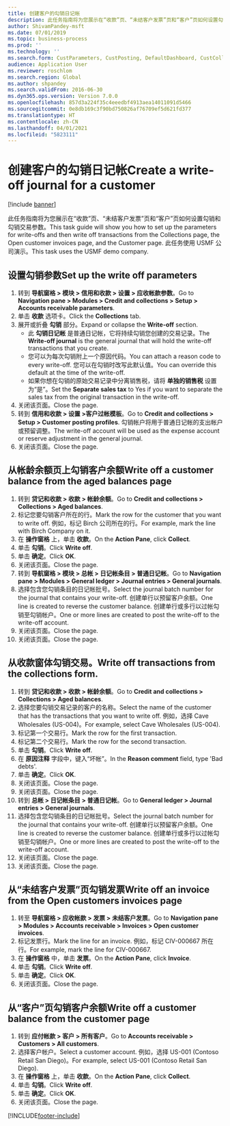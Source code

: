 ```yaml
---
title: 创建客户的勾销日记帐
description: 此任务指南将为您展示在“收款”页、“未结客户发票”页和“客户”页如何设置勾销和勾销交易参数。
author: ShivamPandey-msft
ms.date: 07/01/2019
ms.topic: business-process
ms.prod: ''
ms.technology: ''
ms.search.form: CustParameters, CustPosting, DefaultDashboard, CustCollectionsPoolsListPage, CustWriteOff, LedgerJournalTable, LedgerJournalTransDaily, CustCollections, CustOpenInvoicesListPage, CustTable
audience: Application User
ms.reviewer: roschlom
ms.search.region: Global
ms.author: shpandey
ms.search.validFrom: 2016-06-30
ms.dyn365.ops.version: Version 7.0.0
ms.openlocfilehash: 857d3a224f35c4eeedbf4913aea14011091d5466
ms.sourcegitcommit: 0e8db169c3f90bd750826af76709ef5d621fd377
ms.translationtype: HT
ms.contentlocale: zh-CN
ms.lasthandoff: 04/01/2021
ms.locfileid: "5823111"
---
```

# <a name="create-a-write-off-journal-for-a-customer"></a><span data-ttu-id="438ab-103">创建客户的勾销日记帐</span><span class="sxs-lookup"><span data-stu-id="438ab-103">Create a write-off journal for a customer</span></span>

[!include [banner](../../includes/banner.md)]

<span data-ttu-id="438ab-104">此任务指南将为您展示在“收款”页、“未结客户发票”页和“客户”页如何设置勾销和勾销交易参数。</span><span class="sxs-lookup"><span data-stu-id="438ab-104">This task guide will show you how to set up the parameters for write-offs and then write off transactions from the Collections page, the Open customer invoices page, and the Customer page.</span></span> <span data-ttu-id="438ab-105">此任务使用 USMF 公司演示。</span><span class="sxs-lookup"><span data-stu-id="438ab-105">This task uses the USMF demo company.</span></span>


## <a name="set-up-the-write-off-parameters"></a><span data-ttu-id="438ab-106">设置勾销参数</span><span class="sxs-lookup"><span data-stu-id="438ab-106">Set up the write off parameters</span></span>
1. <span data-ttu-id="438ab-107">转到 **导航窗格 > 模块 > 信用和收款 > 设置 > 应收帐款参数**。</span><span class="sxs-lookup"><span data-stu-id="438ab-107">Go to **Navigation pane > Modules > Credit and collections > Setup > Accounts receivable parameters**.</span></span>
2. <span data-ttu-id="438ab-108">单击 **收款** 选项卡。</span><span class="sxs-lookup"><span data-stu-id="438ab-108">Click the **Collections** tab.</span></span>
3. <span data-ttu-id="438ab-109">展开或折叠 **勾销** 部分。</span><span class="sxs-lookup"><span data-stu-id="438ab-109">Expand or collapse the **Write-off** section.</span></span>
    - <span data-ttu-id="438ab-110">此 **勾销日记帐** 是普通日记帐，它将持续勾销您创建的交易记录。</span><span class="sxs-lookup"><span data-stu-id="438ab-110">The **Write-off journal** is the general journal that will hold the write-off transactions that you create.</span></span>  
    - <span data-ttu-id="438ab-111">您可以为每次勾销附上一个原因代码。</span><span class="sxs-lookup"><span data-stu-id="438ab-111">You can attach a reason code to every write-off.</span></span> <span data-ttu-id="438ab-112">您可以在勾销时改写此默认值。</span><span class="sxs-lookup"><span data-stu-id="438ab-112">You can override this default at the time of the write-off.</span></span>  
    - <span data-ttu-id="438ab-113">如果你想在勾销的原始交易记录中分离销售税，请将 **单独的销售税** 设置为“是”。</span><span class="sxs-lookup"><span data-stu-id="438ab-113">Set the **Separate sales tax** to Yes if you want to separate the sales tax from the original transaction in the write-off.</span></span>  
4. <span data-ttu-id="438ab-114">关闭该页面。</span><span class="sxs-lookup"><span data-stu-id="438ab-114">Close the page.</span></span>
5. <span data-ttu-id="438ab-115">转到 **信用和收款 > 设置 >客户过帐模板**。</span><span class="sxs-lookup"><span data-stu-id="438ab-115">Go to **Credit and collections > Setup > Customer posting profiles**.</span></span> <span data-ttu-id="438ab-116">勾销帐户将用于普通日记帐的支出帐户或预留调整。</span><span class="sxs-lookup"><span data-stu-id="438ab-116">The write-off account will be used as the expense account or reserve adjustment in the general journal.</span></span>
6. <span data-ttu-id="438ab-117">关闭该页面。</span><span class="sxs-lookup"><span data-stu-id="438ab-117">Close the page.</span></span>

## <a name="write-off-a-customer-balance-from-the-aged-balances-page"></a><span data-ttu-id="438ab-118">从帐龄余额页上勾销客户余额</span><span class="sxs-lookup"><span data-stu-id="438ab-118">Write off a customer balance from the aged balances page</span></span>
1. <span data-ttu-id="438ab-119">转到 **贷记和收款 > 收款 > 帐龄余额**。</span><span class="sxs-lookup"><span data-stu-id="438ab-119">Go to **Credit and collections > Collections > Aged balances**.</span></span>
2. <span data-ttu-id="438ab-120">标记您要勾销客户所在的行。</span><span class="sxs-lookup"><span data-stu-id="438ab-120">Mark the row for the customer that you want to write off.</span></span> <span data-ttu-id="438ab-121">例如，标记 Birch 公司所在的行。</span><span class="sxs-lookup"><span data-stu-id="438ab-121">For example, mark the line with Birch Company on it.</span></span>
3. <span data-ttu-id="438ab-122">在 **操作窗格** 上，单击 **收款**。</span><span class="sxs-lookup"><span data-stu-id="438ab-122">On the **Action Pane**, click **Collect**.</span></span>
4. <span data-ttu-id="438ab-123">单击 **勾销**。</span><span class="sxs-lookup"><span data-stu-id="438ab-123">Click **Write off**.</span></span>
5. <span data-ttu-id="438ab-124">单击 **确定**。</span><span class="sxs-lookup"><span data-stu-id="438ab-124">Click **OK**.</span></span>
6. <span data-ttu-id="438ab-125">关闭该页面。</span><span class="sxs-lookup"><span data-stu-id="438ab-125">Close the page.</span></span>
7. <span data-ttu-id="438ab-126">转到 **导航窗格 > 模块 > 总帐 > 日记帐条目 > 普通日记帐**。</span><span class="sxs-lookup"><span data-stu-id="438ab-126">Go to **Navigation pane > Modules > General ledger > Journal entries > General journals**.</span></span>
8. <span data-ttu-id="438ab-127">选择包含您勾销条目的日记帐批号。</span><span class="sxs-lookup"><span data-stu-id="438ab-127">Select the journal batch number for the journal that contains your write-off.</span></span> <span data-ttu-id="438ab-128">创建单行以预留客户余额。</span><span class="sxs-lookup"><span data-stu-id="438ab-128">One line is created to reverse the customer balance.</span></span> <span data-ttu-id="438ab-129">创建单行或多行以过帐勾销至勾销帐户。</span><span class="sxs-lookup"><span data-stu-id="438ab-129">One or more lines are created to post the write-off to the write-off account.</span></span>  
9. <span data-ttu-id="438ab-130">关闭该页面。</span><span class="sxs-lookup"><span data-stu-id="438ab-130">Close the page.</span></span>
10. <span data-ttu-id="438ab-131">关闭该页面。</span><span class="sxs-lookup"><span data-stu-id="438ab-131">Close the page.</span></span>

## <a name="write-off-transactions-from-the-collections-form"></a><span data-ttu-id="438ab-132">从收款窗体勾销交易。</span><span class="sxs-lookup"><span data-stu-id="438ab-132">Write off transactions from the collections form.</span></span>
1. <span data-ttu-id="438ab-133">转到 **贷记和收款 > 收款 > 帐龄余额**。</span><span class="sxs-lookup"><span data-stu-id="438ab-133">Go to **Credit and collections > Collections > Aged balances**.</span></span>
2. <span data-ttu-id="438ab-134">选择您要勾销交易记录的客户的名称。</span><span class="sxs-lookup"><span data-stu-id="438ab-134">Select the name of the customer that has the transactions that you want to write off.</span></span> <span data-ttu-id="438ab-135">例如，选择 Cave Wholesales (US-004)。</span><span class="sxs-lookup"><span data-stu-id="438ab-135">For example, select Cave Wholesales (US-004).</span></span>
3. <span data-ttu-id="438ab-136">标记第一个交易行。</span><span class="sxs-lookup"><span data-stu-id="438ab-136">Mark the row for the first transaction.</span></span>
4. <span data-ttu-id="438ab-137">标记第二个交易行。</span><span class="sxs-lookup"><span data-stu-id="438ab-137">Mark the row for the second transaction.</span></span>
5. <span data-ttu-id="438ab-138">单击 **勾销**。</span><span class="sxs-lookup"><span data-stu-id="438ab-138">Click **Write off**.</span></span>
6. <span data-ttu-id="438ab-139">在 **原因注释** 字段中，键入“坏帐”。</span><span class="sxs-lookup"><span data-stu-id="438ab-139">In the **Reason comment** field, type 'Bad debts'.</span></span>
7. <span data-ttu-id="438ab-140">单击 **确定**。</span><span class="sxs-lookup"><span data-stu-id="438ab-140">Click **OK**.</span></span>
8. <span data-ttu-id="438ab-141">关闭该页面。</span><span class="sxs-lookup"><span data-stu-id="438ab-141">Close the page.</span></span>
9. <span data-ttu-id="438ab-142">关闭该页面。</span><span class="sxs-lookup"><span data-stu-id="438ab-142">Close the page.</span></span>
10. <span data-ttu-id="438ab-143">转到 **总帐 > 日记帐条目 > 普通日记帐**。</span><span class="sxs-lookup"><span data-stu-id="438ab-143">Go to **General ledger > Journal entries > General journals**.</span></span>
11. <span data-ttu-id="438ab-144">选择包含您勾销条目的日记帐批号。</span><span class="sxs-lookup"><span data-stu-id="438ab-144">Select the journal batch number for the journal that contains your write-off.</span></span> <span data-ttu-id="438ab-145">创建单行以预留客户余额。</span><span class="sxs-lookup"><span data-stu-id="438ab-145">One line is created to reverse the customer balance.</span></span> <span data-ttu-id="438ab-146">创建单行或多行以过帐勾销至勾销帐户。</span><span class="sxs-lookup"><span data-stu-id="438ab-146">One or more lines are created to post the write-off to the write-off account.</span></span>  
12. <span data-ttu-id="438ab-147">关闭该页面。</span><span class="sxs-lookup"><span data-stu-id="438ab-147">Close the page.</span></span>
13. <span data-ttu-id="438ab-148">关闭该页面。</span><span class="sxs-lookup"><span data-stu-id="438ab-148">Close the page.</span></span>

## <a name="write-off-an-invoice-from-the-open-customers-invoices-page"></a><span data-ttu-id="438ab-149">从“未结客户发票”页勾销发票</span><span class="sxs-lookup"><span data-stu-id="438ab-149">Write off an invoice from the Open customers invoices page</span></span>
1. <span data-ttu-id="438ab-150">转至 **导航窗格 > 应收帐款 > 发票 > 未结客户发票**。</span><span class="sxs-lookup"><span data-stu-id="438ab-150">Go to **Navigation pane > Modules > Accounts receivable > Invoices > Open customer invoices**.</span></span>
2. <span data-ttu-id="438ab-151">标记发票行。</span><span class="sxs-lookup"><span data-stu-id="438ab-151">Mark the line for an invoice.</span></span> <span data-ttu-id="438ab-152">例如，标记 CIV-000667 所在行。</span><span class="sxs-lookup"><span data-stu-id="438ab-152">For example, mark the line for CIV-000667.</span></span>
3. <span data-ttu-id="438ab-153">在 **操作窗格** 中，单击 **发票**。</span><span class="sxs-lookup"><span data-stu-id="438ab-153">On the **Action Pane**, click **Invoice**.</span></span>
4. <span data-ttu-id="438ab-154">单击 **勾销**。</span><span class="sxs-lookup"><span data-stu-id="438ab-154">Click **Write off**.</span></span>
5. <span data-ttu-id="438ab-155">单击 **确定**。</span><span class="sxs-lookup"><span data-stu-id="438ab-155">Click **OK**.</span></span>
6. <span data-ttu-id="438ab-156">关闭该页面。</span><span class="sxs-lookup"><span data-stu-id="438ab-156">Close the page.</span></span>

## <a name="write-off-a-customer-balance-from-the-customer-page"></a><span data-ttu-id="438ab-157">从“客户”页勾销客户余额</span><span class="sxs-lookup"><span data-stu-id="438ab-157">Write off a customer balance from the customer page</span></span>
1. <span data-ttu-id="438ab-158">转到 **应付帐款 > 客户 > 所有客户**。</span><span class="sxs-lookup"><span data-stu-id="438ab-158">Go to **Accounts receivable > Customers > All customers**.</span></span>
2. <span data-ttu-id="438ab-159">选择客户帐户。</span><span class="sxs-lookup"><span data-stu-id="438ab-159">Select a customer account.</span></span> <span data-ttu-id="438ab-160">例如，选择 US-001 (Contoso Retail San Diego)。</span><span class="sxs-lookup"><span data-stu-id="438ab-160">For example, select US-001 (Contoso Retail San Diego).</span></span>
3. <span data-ttu-id="438ab-161">在 **操作窗格** 上，单击 **收款**。</span><span class="sxs-lookup"><span data-stu-id="438ab-161">On the **Action Pane**, click **Collect**.</span></span>
4. <span data-ttu-id="438ab-162">单击 **勾销**。</span><span class="sxs-lookup"><span data-stu-id="438ab-162">Click **Write off**.</span></span>
5. <span data-ttu-id="438ab-163">单击 **确定**。</span><span class="sxs-lookup"><span data-stu-id="438ab-163">Click **OK**.</span></span>
6. <span data-ttu-id="438ab-164">关闭该页面。</span><span class="sxs-lookup"><span data-stu-id="438ab-164">Close the page.</span></span>



[!INCLUDE[footer-include](../../../includes/footer-banner.md)]